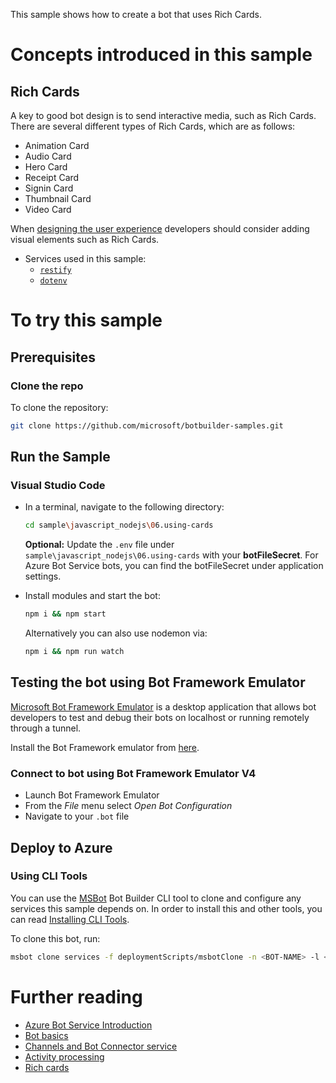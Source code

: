 This sample shows how to create a bot that uses Rich Cards.

# Concepts introduced in this sample
## Rich Cards

A key to good bot design is to send interactive media, such as Rich Cards. There are several different types of Rich Cards, which are as follows:

- Animation Card
- Audio Card
- Hero Card
- Receipt Card
- Signin Card
- Thumbnail Card
- Video Card

When [designing the user experience](https://docs.microsoft.com/en-us/azure/bot-service/bot-service-design-user-experience?view=azure-bot-service-4.0#cards) developers should consider adding visual elements such as Rich Cards.
- Services used in this sample:
  - [`restify`](https://www.npmjs.com/package/restify)
  - [`dotenv`](https://www.npmjs.com/package/dotenv)

# To try this sample
## Prerequisites
### Clone the repo
To clone the repository:
```bash
git clone https://github.com/microsoft/botbuilder-samples.git
```

## Run the Sample
### Visual Studio Code
- In a terminal, navigate to the following directory:
  ```bash
  cd sample\javascript_nodejs\06.using-cards
  ```

  **Optional:** Update the `.env` file under `sample\javascript_nodejs\06.using-cards` with your **botFileSecret**.
  For Azure Bot Service bots, you can find the botFileSecret under application settings.

- Install modules and start the bot:
    ```bash
    npm i && npm start
    ```
    Alternatively you can also use nodemon via:
    ```bash
    npm i && npm run watch
    ```

## Testing the bot using Bot Framework Emulator
[Microsoft Bot Framework Emulator](https://github.com/microsoft/botframework-emulator) is a desktop application that allows bot developers to test and debug their bots on localhost or running remotely through a tunnel.

Install the Bot Framework emulator from [here](https://github.com/Microsoft/BotFramework-Emulator/releases).

### Connect to bot using Bot Framework Emulator **V4**
- Launch Bot Framework Emulator
- From the *File* menu select *Open Bot Configuration*
- Navigate to your `.bot` file

## Deploy to Azure
### Using CLI Tools
You can use the [MSBot](https://github.com/microsoft/botbuilder-tools) Bot Builder CLI tool to clone and configure any services this sample depends on. In order to install this and other tools, you can read [Installing CLI Tools](../../../Installing_CLI_tools.md).

To clone this bot, run:

```bash
msbot clone services -f deploymentScripts/msbotClone -n <BOT-NAME> -l <Azure-location> --subscriptionId <Azure-subscription-id>
```
# Further reading
- [Azure Bot Service Introduction](https://docs.microsoft.com/en-us/azure/bot-service/bot-service-overview-introduction?view=azure-bot-service-4.0)
- [Bot basics](https://docs.microsoft.com/en-us/azure/bot-service/bot-builder-basics?view=azure-bot-service-4.0)
- [Channels and Bot Connector service](https://docs.microsoft.com/en-us/azure/bot-service/bot-concepts?view=azure-bot-service-4.0)
- [Activity processing](https://docs.microsoft.com/en-us/azure/bot-service/bot-builder-concept-activity-processing?view=azure-bot-service-4.0)
- [Rich cards](https://docs.microsoft.com/en-us/azure/bot-service/dotnet/bot-builder-dotnet-add-rich-card-attachments?view=azure-bot-service-4.0)